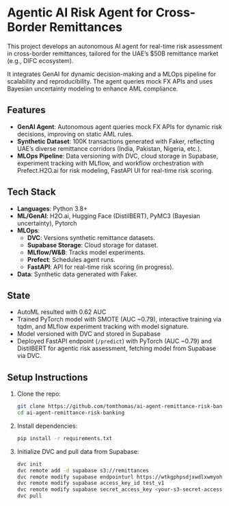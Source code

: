 # Agentic AI Risk Agent for Cross-Border Remittances

This project develops an autonomous AI agent for real-time risk assessment in cross-border remittances, tailored for the UAE’s $50B remittance market (e.g., DIFC ecosystem).  

It integrates GenAI for dynamic decision-making and a MLOps pipeline for scalability and reproducibility. The agent queries mock FX APIs and uses Bayesian uncertainty modeling to enhance AML compliance.

## Features

- **GenAI Agent**: Autonomous agent queries mock FX APIs for dynamic risk decisions, improving on static AML rules.
- **Synthetic Dataset**: 100K transactions generated with Faker, reflecting UAE’s diverse remittance corridors (India, Pakistan, Nigeria, etc.).
- **MLOps Pipeline**: Data versioning with DVC, cloud storage in Supabase, experiment tracking with MLflow, and workflow orchestration with Prefect.H2O.ai for risk modeling, FastAPI UI for real-time risk scoring.

## Tech Stack
- **Languages**: Python 3.8+
- **ML/GenAI**: H2O.ai, Hugging Face (DistilBERT), PyMC3 (Bayesian uncertainty), Pytorch
- **MLOps**:
  - **DVC**: Versions synthetic remittance datasets.
  - **Supabase Storage**: Cloud storage for dataset.
  - **MLflow/W&B**: Tracks model experiments.
  - **Prefect**: Schedules agent runs.
  - **FastAPI**: API for real-time risk scoring (in progress).
- **Data**: Synthetic data generated with Faker.

## State
- AutoML resulted with 0.62 AUC
- Trained PyTorch model with SMOTE (AUC ~0.79), interactive training via tqdm, and MLflow experiment tracking with model signature.
- Model versioned with DVC and stored in Supabase
- Deployed FastAPI endpoint (`/predict`) with PyTorch (AUC ~0.79) and DistilBERT for agentic risk assessment, fetching model from Supabase via DVC.

## Setup Instructions
1. Clone the repo:
   ```bash
   git clone https://github.com/tomthomas/ai-agent-remittance-risk-banking.git
   cd ai-agent-remittance-risk-banking


2. Install dependencies:
    ```bash
    pip install -r requirements.txt

3. Initialize DVC and pull data from Supabase:
    ```bash
    dvc init
    dvc remote add -d supabase s3://remittances
    dvc remote modify supabase endpointurl https://wtkgphpsdjxwdlxwmyoh.supabase.co/storage/v1/s3
    dvc remote modify supabase access_key_id test_v1
    dvc remote modify supabase secret_access_key <your-s3-secret-access-key>
    dvc pull